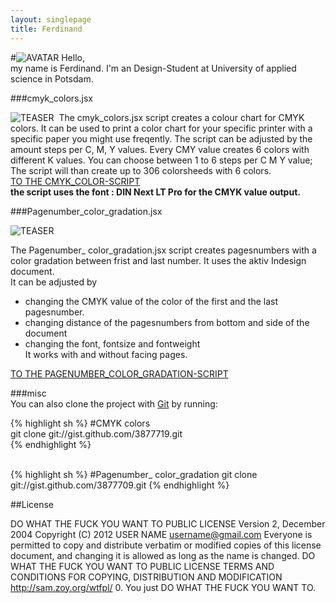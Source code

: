 ```yaml
---
layout: singlepage
title: Ferdinand
---
```

#![AVATAR](https://raw.github.com/fabiantheblind/auto-typo-adbe-id/master/FerdinandP/ferdinandp.png) Hello,  
my name is Ferdinand. I'm an Design-Student at University of applied science in Potsdam.

###cmyk_colors.jsx  
 
![TEASER](https://raw.github.com/fabiantheblind/auto-typo-adbe-id/master/FerdinandP/cmyk_colors_teaser.png) 
The cmyk_colors.jsx script creates a colour chart for CMYK colors. It can be used to print a color chart for your specific printer with a specific paper you might use freqently. The script can be adjusted by the amount steps per C, M, Y values. Every CMY value creates 6 colors with different K values. You can choose between 1 to 6 steps per C M Y value;  
The script will than create up to 306 colorsheeds with 6 colors.  
[TO THE CMYK_COLOR-SCRIPT](https://raw.github.com/fabiantheblind/auto-typo-adbe-id/master/FerdinandP/cmyk_colors.jsx)  
**the script uses the font :  DIN Next LT Pro for the CMYK value output.**  


###Pagenumber_color_gradation.jsx  

![TEASER](https://raw.github.com/fabiantheblind/auto-typo-adbe-id/master/FerdinandP/pagenumber_color_gradation_teaser.png)   

The Pagenumber_ color_gradation.jsx script creates pagesnumbers with a color gradation between frist and last number. It uses the aktiv Indesign document.  
It can be adjusted by  
- changing the CMYK value of the color of the first and the last pagesnumber.  
- changing distance of the pagesnumbers from bottom and side of the document  
- changing the font, fontsize and fontweight  
It works with and without facing pages.  

[TO THE PAGENUMBER_COLOR_GRADATION-SCRIPT](https://raw.github.com/fabiantheblind/auto-typo-adbe-id/master/FerdinandP/pagenumber_color_gradation.jsx)

###misc  
You can also clone the project with [Git](http://git-scm.com) by running:  

{% highlight sh %}
#CMYK colors  
git clone git://gist.github.com/3877719.git  
{% endhighlight %}

<br>  
{% highlight sh %}
#Pagenumber_ color_gradation  
git clone git://gist.github.com/3877709.git  
{% endhighlight %}

##License  

DO WHAT THE FUCK YOU WANT TO PUBLIC LICENSE Version 2, December 2004
Copyright (C) 2012 USER NAME username@gmail.com Everyone is permitted to copy and distribute verbatim or modified copies of this license document, and changing it is allowed as long as the name is changed.
DO WHAT THE FUCK YOU WANT TO PUBLIC LICENSE TERMS AND CONDITIONS FOR COPYING, DISTRIBUTION AND MODIFICATION http://sam.zoy.org/wtfpl/
0. You just DO WHAT THE FUCK YOU WANT TO.
